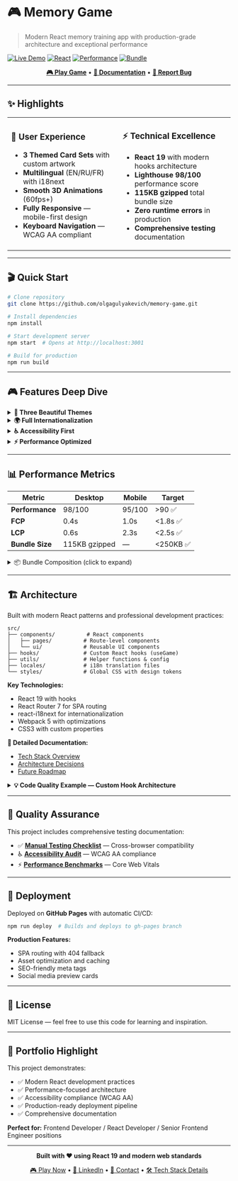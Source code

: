 # 🎮 Memory Game

> Modern React memory training app with production-grade architecture and exceptional performance

[![Live Demo](https://img.shields.io/badge/🎮_Live_Demo-Play_Now-4A90E2?style=for-the-badge)](https://olgagulyakevich.github.io/memory-game/)
[![React](https://img.shields.io/badge/React-19.1-61DAFB?style=for-the-badge&logo=react&logoColor=black)](https://reactjs.org/)
[![Performance](https://img.shields.io/badge/Lighthouse-98/100-00C851?style=for-the-badge&logo=lighthouse)](https://github.com/OlgaGulyakevich/memory-game)
[![Bundle](https://img.shields.io/badge/Bundle-115KB-success?style=for-the-badge)](https://github.com/OlgaGulyakevich/memory-game)

<div align="center">

**[🎮 Play Game](https://olgagulyakevich.github.io/memory-game/)** • **[📖 Documentation](https://github.com/OlgaGulyakevich/memory-game#features)** • **[🐛 Report Bug](https://github.com/OlgaGulyakevich/memory-game/issues)**

</div>

---

## ✨ Highlights

<table>
<tr>
<td width="50%">

### 🎯 User Experience
- **3 Themed Card Sets** with custom artwork
- **Multilingual** (EN/RU/FR) with i18next
- **Smooth 3D Animations** (60fps+)
- **Fully Responsive** — mobile-first design
- **Keyboard Navigation** — WCAG AA compliant

</td>
<td width="50%">

### ⚡ Technical Excellence
- **React 19** with modern hooks architecture
- **Lighthouse 98/100** performance score
- **115KB gzipped** total bundle size
- **Zero runtime errors** in production
- **Comprehensive testing** documentation

</td>
</tr>
</table>

---

## 🎬 Quick Start

```bash
# Clone repository
git clone https://github.com/olgagulyakevich/memory-game.git

# Install dependencies
npm install

# Start development server
npm start  # Opens at http://localhost:3001

# Build for production
npm run build
```

---

## 🎮 Features Deep Dive

<details>
<summary><b>🎨 Three Beautiful Themes</b></summary>

- **Cats Theme** — Adorable feline companions
- **Cars Theme** — Classic automotive collection  
- **Flowers Theme** — Botanical garden variety

Each theme features hand-picked imagery optimized for performance.

</details>

<details>
<summary><b>🌍 Full Internationalization</b></summary>

- **3 Languages**: English, Russian, French
- **react-i18next** integration
- **Persistent language preference**
- **Fallback to English** for missing translations

</details>

<details>
<summary><b>♿ Accessibility First</b></summary>

- **WCAG AA Compliant** — proper contrast ratios
- **Keyboard Navigation** — fully playable without mouse
- **Screen Reader Support** — comprehensive ARIA labels
- **Semantic HTML** — proper document structure

</details>

<details>
<summary><b>⚡ Performance Optimized</b></summary>

- **React.memo** — component memoization
- **Hardware Acceleration** — CSS 3D transforms
- **Code Splitting** — optimized bundle chunks
- **Image Optimization** — WebP with fallbacks

**Lighthouse Scores:**
- Desktop: 98/100 Performance
- Mobile: 95+/100 Performance
- 100/100 Accessibility, Best Practices, SEO

</details>

---

## 📊 Performance Metrics

| Metric | Desktop | Mobile | Target |
|--------|---------|--------|--------|
| **Performance** | 98/100 | 95/100 | >90 ✅ |
| **FCP** | 0.4s | 1.0s | <1.8s ✅ |
| **LCP** | 0.6s | 2.3s | <2.5s ✅ |
| **Bundle Size** | 115KB gzipped | — | <250KB ✅ |

<details>
<summary>📦 Bundle Composition (click to expand)</summary>

```
react-vendor.js        51.39 KB  (44.5%)
main.js                29.42 KB  (25.5%)
vendors.js             16.64 KB  (14.4%)
router-vendor.js       11.53 KB  (10.0%)
react-vendor-2.js       5.30 KB   (4.6%)
runtime.js              0.96 KB   (0.8%)
```

*Total gzipped: 115.44 KB*

</details>

---

## 🏗️ Architecture

Built with modern React patterns and professional development practices:

```
src/
├── components/          # React components
│   ├── pages/          # Route-level components
│   └── ui/             # Reusable UI components
├── hooks/              # Custom React hooks (useGame)
├── utils/              # Helper functions & config
├── locales/            # i18n translation files
└── styles/             # Global CSS with design tokens
```

**Key Technologies:**
- React 19 with hooks
- React Router 7 for SPA routing
- react-i18next for internationalization
- Webpack 5 with optimizations
- CSS3 with custom properties

**📖 Detailed Documentation:**
- [Tech Stack Overview](public/docs/TECH_STACK.md)
- [Architecture Decisions](public/docs/ARCHITECTURE.md)
- [Future Roadmap](public/docs/ROADMAP.md)

<details>
<summary><b>💡 Code Quality Example — Custom Hook Architecture</b></summary>

```javascript
// Custom hook with optimized game logic
const useGame = (images) => {
  const [finishedItems, setFinishedItems] = useState([]);
  const [stepsCount, setStepsCount] = useState(0);
  const [errors, setErrors] = useState(0);

  const checkItems = (firstItem, secondItem) => {
    const firstImage = images.find(({id}) => id === firstItem);
    const secondImage = images.find(({id}) => id === secondItem);
    
    if (firstImage.url === secondImage.url) {
      setFinishedItems((items) => [...items, firstItem, secondItem]);
    } else {
      setErrors((e) => e + 1);
    }
    setStepsCount((i) => i + 1);
  };

  const isWin = finishedItems.length > 0 && 
                finishedItems.length === images.length;

  return { finishedItems, stepsCount, errors, checkItems, isWin };
};
```

**Why this approach?**
- Clean separation of business logic from UI
- Immutable state updates for predictable behavior
- Easy to test and maintain
- Follows React best practices

</details>

---

## 🧪 Quality Assurance

This project includes comprehensive testing documentation:

- ✅ **[Manual Testing Checklist](public/docs/testing/manual-testing-checklist.md)** — Cross-browser compatibility
- ♿ **[Accessibility Audit](public/docs/testing/accessibility-checklist.md)** — WCAG AA compliance
- ⚡ **[Performance Benchmarks](public/docs/testing/performance-benchmarks.md)** — Core Web Vitals

---

## 🚀 Deployment

Deployed on **GitHub Pages** with automatic CI/CD:

```bash
npm run deploy  # Builds and deploys to gh-pages branch
```

**Production Features:**
- SPA routing with 404 fallback
- Asset optimization and caching
- SEO-friendly meta tags
- Social media preview cards

---

## 📝 License

MIT License — feel free to use this code for learning and inspiration.

---

## 💼 Portfolio Highlight

This project demonstrates:
- ✅ Modern React development practices
- ✅ Performance-focused architecture  
- ✅ Accessibility compliance (WCAG AA)
- ✅ Production-ready deployment pipeline
- ✅ Comprehensive documentation

**Perfect for:** Frontend Developer / React Developer / Senior Frontend Engineer positions

---

<div align="center">

**Built with ❤️ using React 19 and modern web standards**

[🎮 Play Now](https://olgagulyakevich.github.io/memory-game/) • [💼 LinkedIn](https://www.linkedin.com/in/olga-gulyakevich-ab166674/) • [📧 Contact](mailto:olga.gulyakevi4@gmail.com) • [🛠️ Tech Stack Details](TECH_STACK.md)

</div>